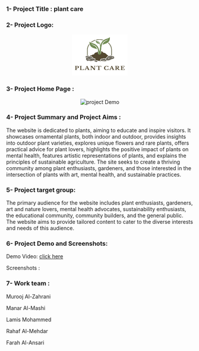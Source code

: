 ### 1- Project Title : plant care


### 2- Project Logo:

<div align="center">
  <img src="https://github.com/Murooj-1/plant_care/blob/main/images/logo.png" alt="project Logo" width="150" height="110"/>
</div>

### 3- Project Home Page :

<p align="center">
  <img src="" alt="project Demo" width="800" />
</p>

### 4- Project Summary and Project Aims :
The website is dedicated to plants, aiming to educate and inspire visitors. It showcases ornamental plants, both indoor and outdoor, provides insights into outdoor plant varieties, explores unique flowers and rare plants, offers practical advice for plant lovers, highlights the positive impact of plants on mental health, features artistic representations of plants, and explains the principles of sustainable agriculture. The site seeks to create a thriving community among plant enthusiasts, gardeners, and those interested in the intersection of plants with art, mental health, and sustainable practices.


### 5- Project target group:
The primary audience for the website includes plant enthusiasts, gardeners, art and nature lovers, mental health advocates, sustainability enthusiasts, the educational community, community builders, and the general public. The website aims to provide tailored content to cater to the diverse interests and needs of this audience.

### 6- Project Demo and Screenshots:
Demo Video: [click here](https://drive.google.com/file/d/1LJvd2xkRGHnAEHiYAZ58-ePpyaUXxicd/view?usp=drive_link)


Screenshots :



### 7- Work team :
Murooj Al-Zahrani

Manar Al-Mashi

Lamis Mohammed

Rahaf Al-Mehdar

Farah Al-Ansari 



